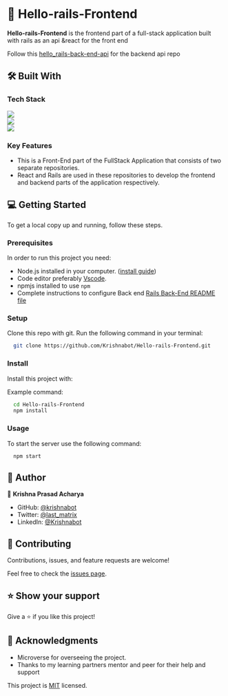 
# 📖 Hello-rails-Frontend

**Hello-rails-Frontend** is the frontend part of a full-stack application built with rails as an api  &react for the front end

Follow this [hello_rails-back-end-api](https://github.com/Krishnabot/hello_rails-back-end-api) for the backend api repo

## 🛠 Built With

### Tech Stack

![](https://img.shields.io/badge/React-20232A?style=for-the-badge&logo=react&logoColor=61DAFB) 
<br/>
![](https://img.shields.io/badge/React_Router-CA4245?style=for-the-badge&logo=react-router&logoColor=white)
<br/>
![](https://img.shields.io/badge/Redux-593D88?style=for-the-badge&logo=redux&logoColor=white)

### Key Features <a name="key-features"></a>

- This is a Front-End part of the  FullStack Application that consists of two separate repositories.
- React and Rails are used in these repositories to develop the frontend and backend parts of the application respectively.


## 💻 Getting Started

To get a local copy up and running, follow these steps.

### Prerequisites

In order to run this project you need:

- Node.js installed in your computer. ([install guide](https://nodejs.org/en))
- Code editor preferably [Vscode](https://code.visualstudio.com/).
- npmjs installed to use ```npm```
- Complete instructions to configure Back end  [Rails Back-End README file](https://github.com/Krishnabot/hello_rails-back-end-api/blob/feature/greeting_api/README.md)

### Setup

Clone this repo with git. Run the following command in your terminal:

```sh
  git clone https://github.com/Krishnabot/Hello-rails-Frontend.git
```

### Install

Install this project with:

Example command:

```sh
  cd Hello-rails-Frontend
  npm install
```

### Usage

To start the server use the following command:

```sh
  npm start
```


## 👥 Author

👤 **Krishna Prasad Acharya**

- GitHub: [@krishnabot](https://github.com/Krishnabot)
- Twitter: [@last_matrix](https://twitter.com/last_matrix)
- LinkedIn: [@Krishnabot](https://www.linkedin.com/in/krishnabot/)



## 🤝 Contributing <a name="contributing"></a>

Contributions, issues, and feature requests are welcome!

Feel free to check the [issues page](https://github.com/Krishnabot/Hello-rails-Frontend/issues).

## ⭐️ Show your support <a name="support"></a>

Give a ⭐️ if you like this project!

## 🙏 Acknowledgments <a name="acknowledgements"></a>

- Microverse for overseeing the project.
- Thanks to my learning partners mentor and peer  for their help and support


This project is [MIT](./LICENSE) licensed.

